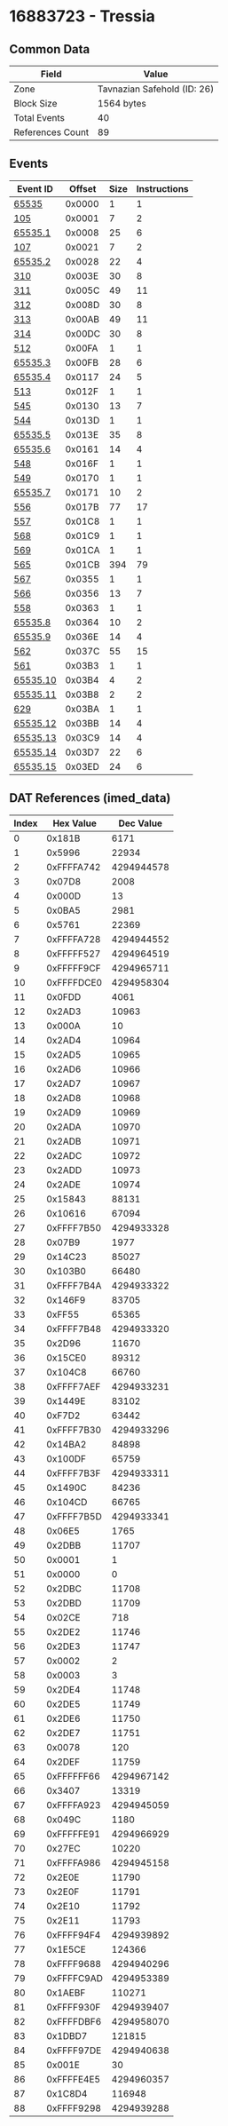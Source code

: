 # 16883723 - Tressia

## Common Data

| Field            | Value                       |
|------------------|-----------------------------|
| Zone             | Tavnazian Safehold (ID: 26) |
| Block Size       | 1564 bytes                  |
| Total Events     | 40                          |
| References Count | 89                          |

## Events

| Event ID                  | Offset   |   Size |   Instructions |
|---------------------------|----------|--------|----------------|
| [65535](./65535.md)       | 0x0000   |      1 |              1 |
| [105](./105.md)           | 0x0001   |      7 |              2 |
| [65535.1](./65535.1.md)   | 0x0008   |     25 |              6 |
| [107](./107.md)           | 0x0021   |      7 |              2 |
| [65535.2](./65535.2.md)   | 0x0028   |     22 |              4 |
| [310](./310.md)           | 0x003E   |     30 |              8 |
| [311](./311.md)           | 0x005C   |     49 |             11 |
| [312](./312.md)           | 0x008D   |     30 |              8 |
| [313](./313.md)           | 0x00AB   |     49 |             11 |
| [314](./314.md)           | 0x00DC   |     30 |              8 |
| [512](./512.md)           | 0x00FA   |      1 |              1 |
| [65535.3](./65535.3.md)   | 0x00FB   |     28 |              6 |
| [65535.4](./65535.4.md)   | 0x0117   |     24 |              5 |
| [513](./513.md)           | 0x012F   |      1 |              1 |
| [545](./545.md)           | 0x0130   |     13 |              7 |
| [544](./544.md)           | 0x013D   |      1 |              1 |
| [65535.5](./65535.5.md)   | 0x013E   |     35 |              8 |
| [65535.6](./65535.6.md)   | 0x0161   |     14 |              4 |
| [548](./548.md)           | 0x016F   |      1 |              1 |
| [549](./549.md)           | 0x0170   |      1 |              1 |
| [65535.7](./65535.7.md)   | 0x0171   |     10 |              2 |
| [556](./556.md)           | 0x017B   |     77 |             17 |
| [557](./557.md)           | 0x01C8   |      1 |              1 |
| [568](./568.md)           | 0x01C9   |      1 |              1 |
| [569](./569.md)           | 0x01CA   |      1 |              1 |
| [565](./565.md)           | 0x01CB   |    394 |             79 |
| [567](./567.md)           | 0x0355   |      1 |              1 |
| [566](./566.md)           | 0x0356   |     13 |              7 |
| [558](./558.md)           | 0x0363   |      1 |              1 |
| [65535.8](./65535.8.md)   | 0x0364   |     10 |              2 |
| [65535.9](./65535.9.md)   | 0x036E   |     14 |              4 |
| [562](./562.md)           | 0x037C   |     55 |             15 |
| [561](./561.md)           | 0x03B3   |      1 |              1 |
| [65535.10](./65535.10.md) | 0x03B4   |      4 |              2 |
| [65535.11](./65535.11.md) | 0x03B8   |      2 |              2 |
| [629](./629.md)           | 0x03BA   |      1 |              1 |
| [65535.12](./65535.12.md) | 0x03BB   |     14 |              4 |
| [65535.13](./65535.13.md) | 0x03C9   |     14 |              4 |
| [65535.14](./65535.14.md) | 0x03D7   |     22 |              6 |
| [65535.15](./65535.15.md) | 0x03ED   |     24 |              6 |

## DAT References (imed_data)

|   Index | Hex Value   |   Dec Value |
|---------|-------------|-------------|
|       0 | 0x181B      |        6171 |
|       1 | 0x5996      |       22934 |
|       2 | 0xFFFFA742  |  4294944578 |
|       3 | 0x07D8      |        2008 |
|       4 | 0x000D      |          13 |
|       5 | 0x0BA5      |        2981 |
|       6 | 0x5761      |       22369 |
|       7 | 0xFFFFA728  |  4294944552 |
|       8 | 0xFFFFF527  |  4294964519 |
|       9 | 0xFFFFF9CF  |  4294965711 |
|      10 | 0xFFFFDCE0  |  4294958304 |
|      11 | 0x0FDD      |        4061 |
|      12 | 0x2AD3      |       10963 |
|      13 | 0x000A      |          10 |
|      14 | 0x2AD4      |       10964 |
|      15 | 0x2AD5      |       10965 |
|      16 | 0x2AD6      |       10966 |
|      17 | 0x2AD7      |       10967 |
|      18 | 0x2AD8      |       10968 |
|      19 | 0x2AD9      |       10969 |
|      20 | 0x2ADA      |       10970 |
|      21 | 0x2ADB      |       10971 |
|      22 | 0x2ADC      |       10972 |
|      23 | 0x2ADD      |       10973 |
|      24 | 0x2ADE      |       10974 |
|      25 | 0x15843     |       88131 |
|      26 | 0x10616     |       67094 |
|      27 | 0xFFFF7B50  |  4294933328 |
|      28 | 0x07B9      |        1977 |
|      29 | 0x14C23     |       85027 |
|      30 | 0x103B0     |       66480 |
|      31 | 0xFFFF7B4A  |  4294933322 |
|      32 | 0x146F9     |       83705 |
|      33 | 0xFF55      |       65365 |
|      34 | 0xFFFF7B48  |  4294933320 |
|      35 | 0x2D96      |       11670 |
|      36 | 0x15CE0     |       89312 |
|      37 | 0x104C8     |       66760 |
|      38 | 0xFFFF7AEF  |  4294933231 |
|      39 | 0x1449E     |       83102 |
|      40 | 0xF7D2      |       63442 |
|      41 | 0xFFFF7B30  |  4294933296 |
|      42 | 0x14BA2     |       84898 |
|      43 | 0x100DF     |       65759 |
|      44 | 0xFFFF7B3F  |  4294933311 |
|      45 | 0x1490C     |       84236 |
|      46 | 0x104CD     |       66765 |
|      47 | 0xFFFF7B5D  |  4294933341 |
|      48 | 0x06E5      |        1765 |
|      49 | 0x2DBB      |       11707 |
|      50 | 0x0001      |           1 |
|      51 | 0x0000      |           0 |
|      52 | 0x2DBC      |       11708 |
|      53 | 0x2DBD      |       11709 |
|      54 | 0x02CE      |         718 |
|      55 | 0x2DE2      |       11746 |
|      56 | 0x2DE3      |       11747 |
|      57 | 0x0002      |           2 |
|      58 | 0x0003      |           3 |
|      59 | 0x2DE4      |       11748 |
|      60 | 0x2DE5      |       11749 |
|      61 | 0x2DE6      |       11750 |
|      62 | 0x2DE7      |       11751 |
|      63 | 0x0078      |         120 |
|      64 | 0x2DEF      |       11759 |
|      65 | 0xFFFFFF66  |  4294967142 |
|      66 | 0x3407      |       13319 |
|      67 | 0xFFFFA923  |  4294945059 |
|      68 | 0x049C      |        1180 |
|      69 | 0xFFFFFE91  |  4294966929 |
|      70 | 0x27EC      |       10220 |
|      71 | 0xFFFFA986  |  4294945158 |
|      72 | 0x2E0E      |       11790 |
|      73 | 0x2E0F      |       11791 |
|      74 | 0x2E10      |       11792 |
|      75 | 0x2E11      |       11793 |
|      76 | 0xFFFF94F4  |  4294939892 |
|      77 | 0x1E5CE     |      124366 |
|      78 | 0xFFFF9688  |  4294940296 |
|      79 | 0xFFFFC9AD  |  4294953389 |
|      80 | 0x1AEBF     |      110271 |
|      81 | 0xFFFF930F  |  4294939407 |
|      82 | 0xFFFFDBF6  |  4294958070 |
|      83 | 0x1DBD7     |      121815 |
|      84 | 0xFFFF97DE  |  4294940638 |
|      85 | 0x001E      |          30 |
|      86 | 0xFFFFE4E5  |  4294960357 |
|      87 | 0x1C8D4     |      116948 |
|      88 | 0xFFFF9298  |  4294939288 |
